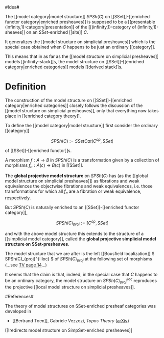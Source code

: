 #Idea#


The [[model category|model structure]] $SPSh(C)$ on [[SSet]]-[[enriched functor category|enriched presheaves]] is supposed to be a [[presentable (infinity,1)-category|presentation]] of the [[(infinity,1)-category of (infinity,1)-sheaves]] on an $SSet$-enriched [[site]] $C$.

It generalizes the [[model structure on simplicial presheaves]] which is the special case obtained when $C$ happens to be just an ordinary [[category]].

This means that in as far as the [[model structure on simplicial presheaves]] models [[infinity-stack]]s, the model structure on [[SSet]]-[[enriched category|enriched categories]] models [[derived stack]]s.

# Definition #

The construction of the model structure on [[SSet]]-[[enriched category|enriched categories]] closely follows the discussion of the [[model structure on simplicial presheaves]], only that everything now takes place in [[enriched category theory]].

To define the [[model category|model structure]] first consider the ordinary [[category]]

$$
  SPSh(C) := SSet Cat(C^{op}, SSet)
$$

of [[SSet]]-[[enriched functor]]s.

A morphism $f : A \to B$ in $SPSh(C)$ is a transformation  given by a collection of morphisms $f_c : A(c) \to B(c)$ in [[SSet]].

The **global projective model structure** on $SPSh(C)$ has (as the [[global model  structure on simplicial presheaves]]) as fibrations and weak equivalences the objectwise fibrations and weak equivalences, i.e. those transformations for which all $f_c$ are a fibration or weak equivalence, respectively.

But $SPSh(C)$ is naturally enriched to an [[SSet]]-[[enriched functor category]], 

$$
  SPSh(C)_{proj} := [C^{op}, SSet]
$$

and with the above model structure this extends to the structure of a [[simplicial model category]], called the **global projective simplicial model structure on SSet-presheaves**.

The model structure that we are after is the left [[Bousfield localization]] 
$
  SPSh(C)_{proj}^{l loc}
$
of $SPSh(C)_{proj}$ at the following set of morphisms (...see [TV page 14](http://arxiv.org/PS_cache/math/pdf/0207/0207028v4.pdf#page=14)...)


It seems that the claim is that, indeed, in the special case that $C$ happens to be an ordinary category, the model structure on $SPSh(C)_{proj}^{l loc}$ reproduces the projective [[local model structure on simplicial presheaves]].

#References#

The theory of model structures on SSet-enriched presheaf categories was developed in

* [[Bertrand Toen]], Gabriele Vezzozi, _Topos Theory_ ([arXiv](http://arxiv.org/abs/math/0207028))


[[!redirects model structure on SimpSet-enriched presheaves]]